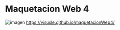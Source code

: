 # Maquetacion Web 4
![imagen](https://github.com/Yisusle/maquetacionWeb4/assets/155853302/b22561e9-563a-4c06-8fee-d8bc8dad3502)
https://yisusle.github.io/maquetacionWeb4/
